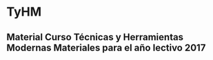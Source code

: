 # TyHM
Material Curso Técnicas y Herramientas Modernas
Materiales para el año lectivo 2017
-----------------
 


